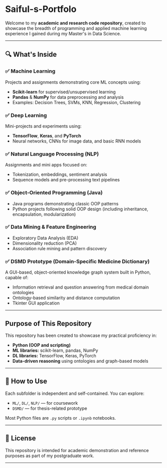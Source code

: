 # Saiful-s-Portfolo

Welcome to my **academic and research code repository**, created to showcase the breadth of programming and applied machine learning experience I gained during my Master's in Data Science.

---

## 🔍 What's Inside

### ✅ Machine Learning
Projects and assignments demonstrating core ML concepts using:
- **Scikit-learn** for supervised/unsupervised learning
- **Pandas** & **NumPy** for data preprocessing and analysis
- Examples: Decision Trees, SVMs, KNN, Regression, Clustering

### ✅ Deep Learning
Mini-projects and experiments using:
- **TensorFlow**, **Keras**, and **PyTorch**
- Neural networks, CNNs for image data, and basic RNN models

### ✅ Natural Language Processing (NLP)
Assignments and mini apps focused on:
- Tokenization, embeddings, sentiment analysis
- Sequence models and pre-processing text pipelines

### ✅ Object-Oriented Programming (Java)
- Java programs demonstrating classic OOP patterns
- Python projects following solid OOP design (including inheritance, encapsulation, modularization)

### ✅ Data Mining & Feature Engineering
- Exploratory Data Analysis (EDA)
- Dimensionality reduction (PCA)
- Association rule mining and pattern discovery

### ✅ DSMD Prototype (Domain-Specific Medicine Dictionary)
A GUI-based, object-oriented knowledge graph system built in Python, capable of:
- Information retrieval and question answering from medical domain ontologies
- Ontology-based similarity and distance computation
- Tkinter GUI application

---

##  Purpose of This Repository

This repository has been created to showcase my practical proficiency in:

- **Python (OOP and scripting)**
- **ML libraries:** scikit-learn, pandas, NumPy
- **DL libraries:** TensorFlow, Keras, PyTorch
- **Data-driven reasoning** using ontologies and graph-based models

---

## 🧪 How to Use

Each subfolder is independent and self-contained. You can explore:

- `ML/`, `DL/`, `NLP/` — for coursework
- `DSMD/` — for thesis-related prototype

Most Python files are `.py` scripts or `.ipynb` notebooks.

---

## 📄 License

This repository is intended for academic demonstration and reference purposes as part of my postgraduate work.

---
